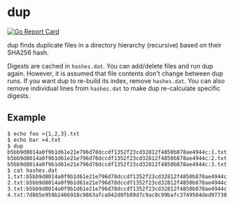 # dup

[![Go Report Card](https://goreportcard.com/badge/github.com/thomasheller/dup)](https://goreportcard.com/report/github.com/thomasheller/dup)

dup finds duplicate files in a directory hierarchy (recursive) based
on their SHA256 hash.

Digests are cached in `hashes.dat`. You can add/delete files and run
dup again. However, it is assumed that file contents don't change
between dup runs. If you want dup to re-build its index, remove
`hashes.dat`. You can also remove individual lines from `hashes.dat`
to make dup re-calculate specific digests.

## Example

```
$ echo foo >{1,2,3}.txt
$ echo bar >4.txt
$ dup
b5bb9d8014a0f9b1d61e21e796d78dccdf1352f23cd32812f4850b878ae4944c:1.txt
b5bb9d8014a0f9b1d61e21e796d78dccdf1352f23cd32812f4850b878ae4944c:2.txt
b5bb9d8014a0f9b1d61e21e796d78dccdf1352f23cd32812f4850b878ae4944c:3.txt
$ cat hashes.dat
1.txt:b5bb9d8014a0f9b1d61e21e796d78dccdf1352f23cd32812f4850b878ae4944c
2.txt:b5bb9d8014a0f9b1d61e21e796d78dccdf1352f23cd32812f4850b878ae4944c
3.txt:b5bb9d8014a0f9b1d61e21e796d78dccdf1352f23cd32812f4850b878ae4944c
4.txt:7d865e959b2466918c9863afca942d0fb89d7c9ac0c99bafc3749504ded97730
```

